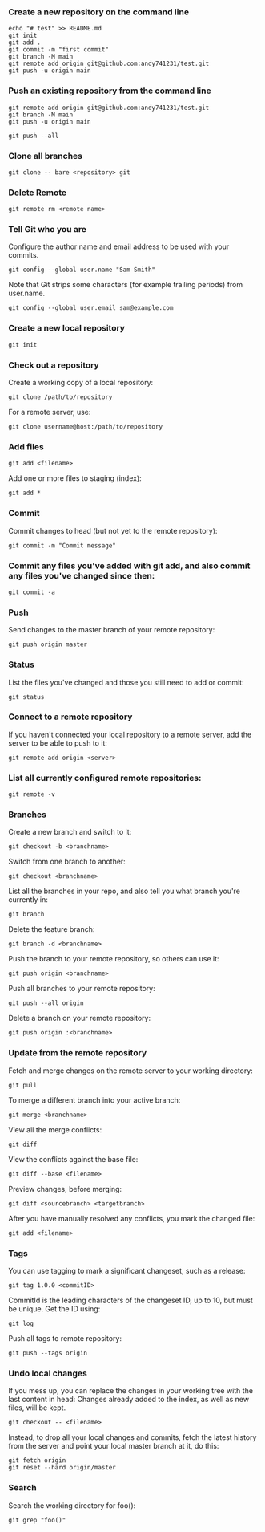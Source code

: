 ### Create a new repository on the command line
    echo "# test" >> README.md
    git init
    git add .
    git commit -m "first commit"
    git branch -M main
    git remote add origin git@github.com:andy741231/test.git
    git push -u origin main

### Push an existing repository from the command line
    git remote add origin git@github.com:andy741231/test.git
    git branch -M main
    git push -u origin main
    
    git push --all

### Clone all branches

    git clone -- bare <repository> git

### Delete Remote

    git remote rm <remote name> 

### Tell Git who you are

Configure the author name and email address to be used with your commits.

    git config --global user.name "Sam Smith"

Note that Git strips some characters (for example trailing periods) from user.name.

    git config --global user.email sam@example.com

### Create a new local repository

    git init

### Check out a repository

Create a working copy of a local repository:

    git clone /path/to/repository

For a remote server, use:

    git clone username@host:/path/to/repository

### Add files

    git add <filename>

Add one or more files to staging (index):

    git add *

### Commit

Commit changes to head (but not yet to the remote repository):

    git commit -m "Commit message"

### Commit any files you've added with git add, and also commit any files you've changed since then:

    git commit -a

### Push

Send changes to the master branch of your remote repository:

    git push origin master

### Status

List the files you've changed and those you still need to add or commit:

    git status

### Connect to a remote repository

If you haven't connected your local repository to a remote server, add the server to be able to push to it:

    git remote add origin <server>

### List all currently configured remote repositories:

    git remote -v

### Branches

Create a new branch and switch to it:

    git checkout -b <branchname>

Switch from one branch to another:

    git checkout <branchname>

List all the branches in your repo, and also tell you what branch you're currently in:

    git branch

Delete the feature branch:

    git branch -d <branchname>

Push the branch to your remote repository, so others can use it:

    git push origin <branchname>

Push all branches to your remote repository:

    git push --all origin

Delete a branch on your remote repository:

    git push origin :<branchname>

### Update from the remote repository

Fetch and merge changes on the remote server to your working directory:

    git pull

To merge a different branch into your active branch:

    git merge <branchname>

View all the merge conflicts:

    git diff

View the conflicts against the base file:

    git diff --base <filename>

Preview changes, before merging:

    git diff <sourcebranch> <targetbranch>

After you have manually resolved any conflicts, you mark the changed file:

    git add <filename>

### Tags

You can use tagging to mark a significant changeset, such as a release:

    git tag 1.0.0 <commitID>

CommitId is the leading characters of the changeset ID, up to 10, but must be unique. Get the ID using:

    git log

Push all tags to remote repository:

    git push --tags origin

### Undo local changes

If you mess up, you can replace the changes in your working tree with the last content in head:
Changes already added to the index, as well as new files, will be kept.

    git checkout -- <filename>

Instead, to drop all your local changes and commits, fetch the latest history from the server and point your local master branch at it, do this:

    git fetch origin
    git reset --hard origin/master

### Search

Search the working directory for foo():

    git grep "foo()"
